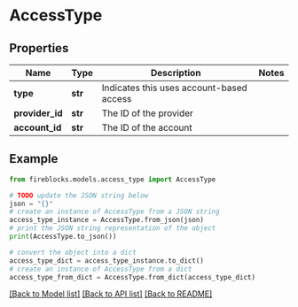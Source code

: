 # AccessType


## Properties

Name | Type | Description | Notes
------------ | ------------- | ------------- | -------------
**type** | **str** | Indicates this uses account-based access | 
**provider_id** | **str** | The ID of the provider | 
**account_id** | **str** | The ID of the account | 

## Example

```python
from fireblocks.models.access_type import AccessType

# TODO update the JSON string below
json = "{}"
# create an instance of AccessType from a JSON string
access_type_instance = AccessType.from_json(json)
# print the JSON string representation of the object
print(AccessType.to_json())

# convert the object into a dict
access_type_dict = access_type_instance.to_dict()
# create an instance of AccessType from a dict
access_type_from_dict = AccessType.from_dict(access_type_dict)
```
[[Back to Model list]](../README.md#documentation-for-models) [[Back to API list]](../README.md#documentation-for-api-endpoints) [[Back to README]](../README.md)



